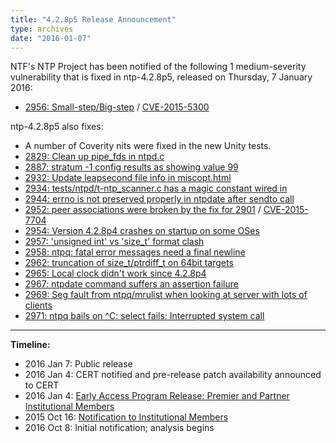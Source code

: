 ```yaml
---
title: "4.2.8p5 Release Announcement"
type: archives
date: "2016-01-07"
---
```


NTF's NTP Project has been notified of the following 1 medium-severity vulnerability that is fixed in ntp-4.2.8p5, released on Thursday, 7 January 2016:

* [2956: Small-step/Big-step](/support/securitynotice/ntpbug2956/) / [CVE-2015-5300](https://nvd.nist.gov/vuln/detail/CVE-2015-5300/)

ntp-4.2.8p5 also fixes:

* A number of Coverity nits were fixed in the new Unity tests.
* [2829: Clean up pipe_fds in ntpd.c](https://bugs.ntp.org/show_bug.cgi?id=2829)
* [2887: stratum -1 config results as showing value 99](https://bugs.ntp.org/show_bug.cgi?id=2887)
* [2932: Update leapsecond file info in miscopt.html](https://bugs.ntp.org/show_bug.cgi?id=2932)
* [2934: tests/ntpd/t-ntp_scanner.c has a magic constant wired in](https://bugs.ntp.org/show_bug.cgi?id=2934)
* [2944: errno is not preserved properly in ntpdate after sendto call](https://bugs.ntp.org/show_bug.cgi?id=2944)
* [2952: peer associations were broken by the fix for 2901](https://bugs.ntp.org/show_bug.cgi?id=2952) / [CVE-2015-7704](https://nvd.nist.gov/vuln/detail/CVE-2015-7704)
* [2954: Version 4.2.8p4 crashes on startup on some OSes](https://bugs.ntp.org/show_bug.cgi?id=2954)
* [2957: 'unsigned int' vs 'size_t' format clash](https://bugs.ntp.org/show_bug.cgi?id=2957)
* [2958: ntpq: fatal error messages need a final newline](https://bugs.ntp.org/show_bug.cgi?id=2958)
* [2962: truncation of size_t/ptrdiff_t on 64bit targets](https://bugs.ntp.org/show_bug.cgi?id=2962)
* [2965: Local clock didn't work since 4.2.8p4](https://bugs.ntp.org/show_bug.cgi?id=2965)
* [2967: ntpdate command suffers an assertion failure](https://bugs.ntp.org/show_bug.cgi?id=2967)
* [2969: Seg fault from ntpq/mrulist when looking at server with lots of clients](https://bugs.ntp.org/show_bug.cgi?id=2969)
* [2971: ntpq bails on ^C: select fails: Interrupted system call](https://bugs.ntp.org/show_bug.cgi?id=2971)

* * *

**Timeline:**

* 2016 Jan 7: Public release
* 2016 Jan 4: CERT notified and pre-release patch availability announced to CERT
* 2016 Jan 4: [Early Access Program Release: Premier and Partner Institutional Members](https://www.nwtime.org/membership/benefits/)
* 2015 Oct 16: [Notification to Institutional Members](https://www.nwtime.org/membership/benefits/)
* 2016 Oct 8: Initial notification; analysis begins